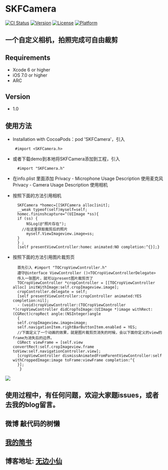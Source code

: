 SKFCamera
=
 

[![CI Status](http://img.shields.io/travis/wubianxiaoxian/SKFCamera.svg?style=flat)](https://travis-ci.org/wubianxiaoxian/SKFCamera)
[![Version](https://img.shields.io/cocoapods/v/SKFCamera.svg?style=flat)](http://cocoapods.org/pods/SKFCamera)
[![License](https://img.shields.io/cocoapods/l/SKFCamera.svg?style=flat)](http://cocoapods.org/pods/SKFCamera)
[![Platform](https://img.shields.io/cocoapods/p/SKFCamera.svg?style=flat)](http://cocoapods.org/pods/SKFCamera)



一个自定义相机，拍照完成可自由裁剪
----

Requirements
----

* Xcode 6 or higher
* iOS 7.0 or higher
* ARC

Version
----

* 1.0




使用方法
----

*  Installation with CocoaPods：pod 'SKFCamera'，引入        
     
        #import <SKFCamera.h>  
* 或者下载demo到本地将SKFCamera添加到工程，引入 
     
        #import "SKFCamera.h"
*  在info.plist 里面添加
         Privacy - Microphone Usage Description  使用麦克风
         Privacy - Camera Usage Description      使用相机


* 按照下面的方法引用相机

      
        SKFCamera *homec=[[SKFCamera alloc]init];
        __weak typeof(self)myself=self;
        homec.fininshcapture=^(UIImage *ss){
        if (ss) {
            NSLog(@"照片存在");
          //在这里获取裁剪后的照片
            myself.ViewImageview.image=ss;
        }
        } ;
        [self presentViewController:homec animated:NO completion:^{}];}

* 按照下面的方法引用图片裁剪页
   
        首先引入 #import "TOCropViewController.h"
        遵守@interface ViewController ()<TOCropViewControllerDelegate>
        传入一张图片，就可以present图片裁剪页了
        TOCropViewController *cropController = [[TOCropViewController alloc] initWithImage:self.cropImageview.image];
        cropController.delegate = self;
        [self presentViewController:cropController animated:YES completion:nil];
        - (void)cropViewController:(TOCropViewController *)cropViewController didCropToImage:(UIImage *)image withRect:(CGRect)cropRect angle:(NSInteger)angle
        {
        self.cropImageview.image=image;
        self.navigationItem.rightBarButtonItem.enabled = YES;
        //下面定义了一个动画的效果，就是图片裁剪页消失的时候，会以下面你定义的view的frame为消失后的边界。
        CGRect viewFrame = [self.view convertRect:self.cropImageview.frame toView:self.navigationController.view];
        [cropViewController dismissAnimatedFromParentViewController:self withCroppedImage:image toFrame:viewFrame completion:^{
        }];
         }

        
![](http://i1.piimg.com/4851/0071da17a0c177d6.gif)

使用过程中，有任何问题，欢迎大家题issues，或者去我的blog留言。
-------

微博 敲代码的树懒
-------
[我的简书](http://www.jianshu.com/users/61b9640c876a/latest_articles)
-------
博客地址: [无边小仙](http://www.cnblogs.com/sunkaifeng/)
-------
